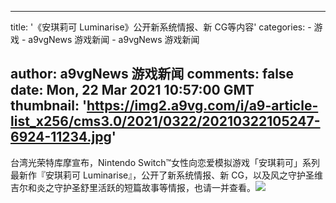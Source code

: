 
---
title: '《安琪莉可 Luminarise》公开新系统情报、新 CG等内容'
categories: 
    - 游戏
    - a9vgNews 游戏新闻
    - a9vgNews 游戏新闻

author: a9vgNews 游戏新闻
comments: false
date: Mon, 22 Mar 2021 10:57:00 GMT
thumbnail: 'https://img2.a9vg.com/i/a9-article-list_x256/cms3.0/2021/0322/20210322105247-6924-11234.jpg'
---

<div>   
台湾光荣特库摩宣布，Nintendo Switch™女性向恋爱模拟游戏「安琪莉可」系列最新作『安琪莉可 Luminarise』，公开了新系统情报、新 CG，以及风之守护圣维吉尔和炎之守护圣舒里活跃的短篇故事等情报，也请一并查看。<img src="https://img2.a9vg.com/i/a9-article-list_x256/cms3.0/2021/0322/20210322105247-6924-11234.jpg" referrerpolicy="no-referrer">  
</div>
            